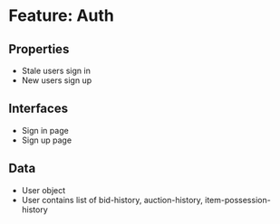 # Feature: Auth

## Properties ##
- Stale users sign in
- New users sign up

## Interfaces ##
- Sign in page
- Sign up page

## Data ##
- User object
- User contains list of bid-history, auction-history, item-possession-history